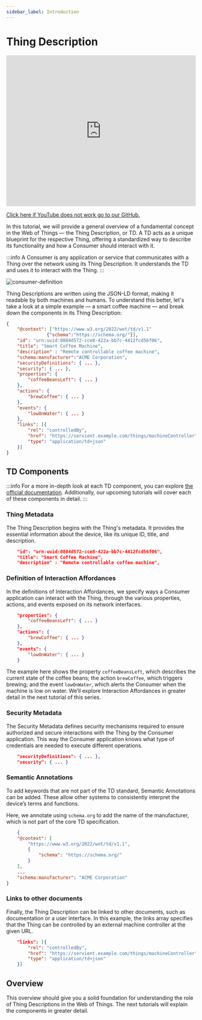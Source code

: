 ```yaml
---
sidebar_label: Introduction
---
```


# Thing Description

<iframe width="100%" height="400" src="https://www.youtube.com/embed/traPzBmeuSo?si=fxN3PdWKUdz9LXk8" title="YouTube video player" frameborder="0" allow="accelerometer; autoplay; clipboard-write; encrypted-media; gyroscope; picture-in-picture; web-share" referrerpolicy="strict-origin-when-cross-origin" allowfullscreen></iframe>

<a href = "https://github.com/w3c/wot-cg/blob/main/Tutorials/whatiswot/13-Thing_Description/13-Thing-Description.mp4">Click here if YouTube does not work go to our GitHub.</a>  

In this tutorial, we will provide a general overview of a fundamental concept in the Web of Things — the Thing Description, or TD. A TD acts as a unique blueprint for the respective Thing, offering a standardized way to describe its functionality and how a Consumer should interact with it.

:::info
A Consumer is any application or service that communicates with a Thing over the network using its Thing Description. It understands the TD and uses it to interact with the Thing.
:::

![consumer-definition](/img/13-Thing-Description/consumer.png)

Thing Descriptions are written using the JSON-LD format, making it readable by both machines and humans. To understand this better, let's take a look at a simple example — a smart coffee machine — and break down the components in its Thing Description:

```json
{
    "@context": ["https://www.w3.org/2022/wot/td/v1.1"
               {"schema":"https://schema.org/"}], 
    "id": "urn:uuid:0804d572-cce8-422a-bb7c-4412fcd56f06",
    "title": "Smart Coffee Machine",
    "description" : "Remote controllable coffee machine",
    "schema:manufacturer":"ACME Corporation",
    "securityDefinitions": { ... },
    "security": { ... },
    "properties": {
        "coffeeBeansLeft": { ... }
    },
    "actions": {
        "brewCoffee": { ... }
    },
    "events": {
        "lowOnWater": { ... }
    },
    "links": [{
        "rel": "controlledBy",
        "href": "https://servient.example.com/things/machineController",
        "type": "application/td+json"
    }]
}
```
## TD Components

:::info
For a more in-depth look at each TD component, you can explore [the official documentation](https://www.w3.org/TR/2023/REC-wot-thing-description11-20231205/). Additionally, our upcoming tutorials will cover each of these components in detail.
:::

### Thing Metadata

The Thing Description begins with the Thing's metadata. It provides the essential information about the device, like its unique ID, title, and description.

```json
    "id": "urn:uuid:0804d572-cce8-422a-bb7c-4412fcd56f06",
    "title": "Smart Coffee Machine",
    "description" : "Remote controllable coffee machine",
```

### Definition of Interaction Affordances

In the definitions of Interaction Affordances, we specify ways a Consumer application can interact with the Thing, through the various properties, actions, and events exposed on its network interfaces.

```json
    "properties": {
        "coffeeBeansLeft": { ... }
    },
    "actions": {
        "brewCoffee": { ... }
    },
    "events": {
        "lowOnWater": { ... }
    }
```

The example here shows the property `coffeeBeansLeft`, which describes the current state of the coffee beans; the action `brewCoffee`, which triggers brewing; and the event `lowOnWater`, which alerts the Consumer when the machine is low on water. We’ll explore Interaction Affordances in greater detail in the next tutorial of this series. 

### Security Metadata

The Security Metadata defines security mechanisms required to ensure authorized and secure interactions with the Thing by the Consumer application. This way the Consumer application knows what type of credentials are needed to execute different operations.

```json
    "securityDefinitions": { ... },
    "security": { ... }
```

### Semantic Annotations

To add keywords that are not part of the TD standard, Semantic Annotations can be added. These allow other systems to consistently interpret the device’s terms and functions.

Here, we annotate using `schema.org` to add the name of the manufacturer, which is not part of the core TD specification.

```json
    {
    "@context": [
        "https://www.w3.org/2022/wot/td/v1.1",
        {
            "schema": "https://schema.org/"
        }
    ],
    ...
    "schema:manufacturer": "ACME Corporation"
}
```

### Links to other documents

Finally, the Thing Description can be linked to other documents, such as documentation or a user interface. In this example, the links array specifies that the Thing can be controlled by an external machine controller at the given URL.

```json
    "links": [{
        "rel": "controlledBy",
        "href": "https://servient.example.com/things/machineController",
        "type": "application/td+json"
    }]
```

## Overview

This overview should give you a solid foundation for understanding the role of Thing Descriptions in the Web of Things. The next tutorials will explain the components in greater detail.